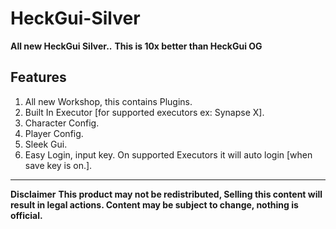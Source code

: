 # HeckGui-Silver
**All new HeckGui Silver..**
**This is 10x better than HeckGui OG**

**Features**
---
1. All new Workshop, this contains Plugins.
2. Built In Executor [for supported executors ex: Synapse X].
3. Character Config.
4. Player Config.
5. Sleek Gui.
6. Easy Login, input key. On supported Executors it will auto login [when save key is on.].

---
**Disclaimer**
**This product may not be redistributed, Selling this content will result in legal actions. Content may be subject to change, nothing is official.**
